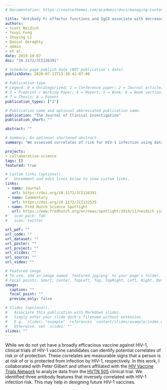 ```yaml
---
# Documentation: https://sourcethemes.com/academic/docs/managing-content/

title: "Antibody Fc effector functions and IgG3 associate with decreased HIV-1 risk"
authors:
- Scott Neidich
- Youyi Fong
- Shuying Li
- Daniel Geraghty
- admin
- et al.
date: 2019-10-07
doi: "10.1172/JCI126391"

# Schedule page publish date (NOT publication's date).
publishDate: 2020-07-13T13:38:42-07:00

# Publication type.
# Legend: 0 = Uncategorized; 1 = Conference paper; 2 = Journal article;
# 3 = Preprint / Working Paper; 4 = Report; 5 = Book; 6 = Book section;
# 7 = Thesis; 8 = Patent
publication_types: ["2"]

# Publication name and optional abbreviated publication name.
publication: "The Journal of Clinical Investigation"
publication_short: ""

abstract: ""

# Summary. An optional shortened abstract.
summary: "We assessed correlates of risk for HIV-1 infection using data from the HVTN 505 trial."

projects:
- collaborative-science
tags: []
featured: true

# Custom links (optional).
#   Uncomment and edit lines below to show custom links.
links:
 - name: Journal
   url: https://doi.org/10.1172/JCI126391
 - name: Commentary
   url: https://doi.org/10.1172/JCI132535
 - name: Fred Hutch Science Spotlight
   url: https://www.fredhutch.org/en/news/spotlight/2019/11/neidich_vidd_jci.html
#   icon_pack: fab
#   icon: twitter

url_pdf: ""
url_code: ""
url_dataset: ""
url_poster: ""
url_project: ""
url_slides: ""
url_source: ""
url_video: ""

# Featured image
# To use, add an image named `featured.jpg/png` to your page's folder.
# Focal points: Smart, Center, TopLeft, Top, TopRight, Left, Right, BottomLeft, Bottom, BottomRight.
image:
  caption: ""
  focal_point: ""
  preview_only: false

# Slides (optional).
#   Associate this publication with Markdown slides.
#   Simply enter your slide deck's filename without extension.
#   E.g. `slides: "example"` references `content/slides/example/index.md`.
#   Otherwise, set `slides: ""`.
slides: ""
---
```


While we do not yet have a broadly efficacious vaccine against HIV-1,
clinical trials of HIV-1 vaccine candidates can identify potential
correlates of risk or of protection. These correlates are measurable
signs that a person is at risk of or is protected from infection by
HIV-1, respectively. In this work, I collaborated with Peter Gilbert and
others affiliated with the [HIV Vaccine Trials
Network](https://www.hvtn.org/en.html) to analyze data from the [HVTN
505](https://www.hvtn.org/en/community/community-compass/vol19-issue1/hvtn-505-recap.html)
clinical trial. We identified three antibody features that inversely
correlated with HIV-1 infection risk. This may help in designing future
HIV-1 vaccines.
